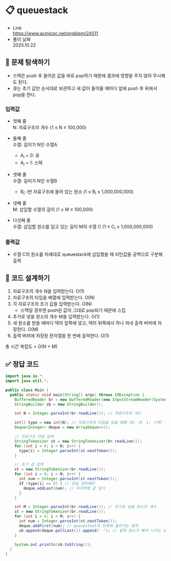 # 📋 queuestack
- Link<br>
https://www.acmicpc.net/problem/24511
- 풀이 날짜<br>
2025.10.22

## 🔎 문제 탐색하기

- 스택은 push 후 들어온 값을 바로 pop하기 때문에 결과에 영향을 주지 않아 무시해도 된다.
- 큐는 초기 값만 순서대로 보관하고 새 값이 들어올 때마다 앞에 push 후 뒤에서 pop을 한다.

### 입력값
- 첫째 줄<br>
N: 자료구조의 개수 (1 ≤ N ≤ 100,000)

- 둘째 줄<br>
수열: 길이가 N인 수열A
  - A<sub>i</sub> = 0: 큐
  - A<sub>i</sub> = 1: 스택

- 셋째 줄<br>
수열: 길이가 N인 수열B
  - B<sub>i</sub>: i번 자료구조에 들어 있는 원소 (1 ≤ B<sub>i</sub> ≤ 1,000,000,000)

- 넷째 줄<br>
M: 삽입할 수열의 길이 (1 ≤ M ≤ 100,000)

- 다섯째 줄<br>
수열: 삽입할 원소를 담고 있는 길이 M의 수열 C (1 ≤ C<sub>i</sub> ≤ 1,000,000,000)

### 출력값
- 수열 C의 원소를 차례대로 queuestack에 삽입했을 때 리턴값을 공백으로 구분해 출력

## 📝 코드 설계하기
1. 자료구조의 개수 N을 입력받는다. O(1)
2. 자료구조의 타입을 배열에 입력받는다. O(N)
3. 각 자료구조의 초기 값을 입력받는다. O(N)
    - 스택일 경우엔 push된 값이 그대로 pop되기 때문에 스킵
4. 추가로 넣을 원소의 개수 M을 입력받는다. O(1)
5. 새 원소를 받을 때마다 덱의 앞쪽에 넣고, 덱의 뒤쪽에서 하나 꺼내 출력 버퍼에 저장한다. O(M)
6. 출력 버퍼에 저장된 문자열을 한 번에 출력한다. O(1)

총 시간 복잡도 = O(N + M)

## ✅ 정답 코드
```java
import java.io.*;
import java.util.*;

public class Main {
  public static void main(String[] args) throws IOException {
    BufferedReader br = new BufferedReader(new InputStreamReader(System.in));
    StringBuilder sb = new StringBuilder();

    int N = Integer.parseInt(br.readLine()); // 자료구조의 개수

    int[] type = new int[N]; // 자료구조의 타입을 담을 배열 (0: 큐, 1: 스택)
    Deque<Integer> deque = new ArrayDeque<>();

    // 자료구조 타입 입력
    StringTokenizer st = new StringTokenizer(br.readLine());
    for (int i = 0; i < N; i++) {
      type[i] = Integer.parseInt(st.nextToken());
    }

    // 초기 값 입력
    st = new StringTokenizer(br.readLine());
    for (int i = 0; i < N; i++) {
      int num = Integer.parseInt(st.nextToken());
      if (type[i] == 0) { // 큐일 경우에만
        deque.addLast(num); // 마지막에 값 넣기
      }
    }

    int M = Integer.parseInt(br.readLine()); // 추가로 넣을 원소의 개수
    st = new StringTokenizer(br.readLine());
    for (int i = 0; i < M; i++) {
      int num = Integer.parseInt(st.nextToken());
      deque.addFirst(num); // queuestack의 뒤쪽에 들어가는 효과
      sb.append(deque.pollLast()).append(' '); // 앞쪽 원소가 빠져 나가는 효과
    }

    System.out.println(sb.toString());
  }
}
```